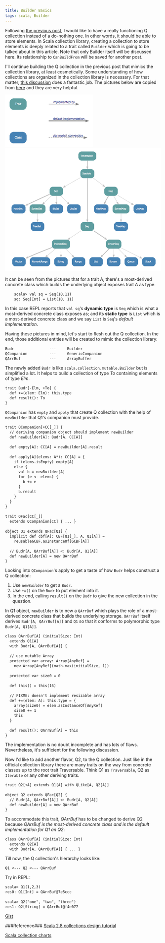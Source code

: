 ```yaml
---
title: Builder Basics
tags: scala, Builder
---
```


Following [the previous post](./2013-05-11-polyglot-canbuildfrom.html),
I would like to have a really functioning Q collection instead of a do-nothing 
one. In other words, it should be able to store elements. 
In Scala collection library, creating a collection to store elements is deeply
related to a trait called `Builder` which is going to be talked about in this 
article. Note that only Builder itself will be discussed here. Its relationship 
to `CanBuildFrom` will be saved for another post.

I'll continue building the Q collection in the previous post that mimics the 
collection library, at least cosmetically. Some understanding
of how collections are organized in the collection library is necessary. For that matter, 
[this discussion](http://stackoverflow.com/questions/1722137/scala-2-8-collections-design-tutorial?lq=1)
does a fantastic job. The pictures below are copied from
[here](https://github.com/sirthias/scala-collections-charts/downloads) and they are very helpful.
 
![legend](../images/collection_legend.png)
![collection.immutable](../images/collection_immutable.png)


It can be seen from the pictures that for a trait A, there's a most-derived 
concrete class which builds the underlying object exposes trait A as type:

        scala> val sq = Seq(10,11)
        sq: Seq[Int] = List(10, 11)

In this case REPL reports that `val sq`'s __dynamic type__ is `Seq` which is what
a most-derived concrete class exposes as; and its __static type__ is `List` which is 
a most-derived concrete class and we say `List` is `Seq`'s _default
implementation_.

Having these pictures in mind, let's start to flesh out the Q collection. 
In the end, those additional entities will be created to mimic the collection library:

    Budr                ---     Builder
    QCompanion          ---     GenericCompanion
    QArrBuf             ---     ArrayBuffer


The newly added `Budr` is like `scala.collection.mutable.Builder` but is simplified 
a lot. It helps to build a collection of type _To_ containing elements of type
_Elm_. 

    trait Budr[-Elm, +To] {
      def +=(elem: Elm): this.type
      def result(): To
    }


`QCompanion` has `empty` and `apply` that create Q collection with
the help of `newBuilder` that Q1's companion must provide.

    trait QCompanion[+CC[_]] {
      // deriving companion object should implement newBuilder
      def newBuilder[A]: Budr[A, CC[A]]

      def empty[A]: CC[A] = newBuilder[A].result

      def apply[A](elems: A*): CC[A] = {
        if (elems.isEmpty) empty[A]
        else {
          val b = newBuilder[A]
          for (e <- elems) {
            b += e
          }
          b.result
        }
      }
    }

    trait QFac[CC[_]]
      extends QCompanion[CC] { ... }

    object Q1 extends QFac[Q1] {
      implicit def cbf[A]: CBF[Q1[_], A, Q1[A]] =
        reusableGCBF.asInstanceOf[GCBF[A]]

      // Budr[A, QArrBuf[A]] <: Budr[A, Q1[A]]
      def newBuilder[A] = new QArrBuf
    }

Looking into `QCompanion`'s apply to get a taste of how `Budr` helps construct
a Q collection:

1. Use `newBuilder` to get a `Budr`. 
2. Use `+=()` on the `Budr` to put element into it.
3. In the end, calling `result()` on the `Budr` to give the new collection in
   the question. 

In Q1 object, `newBuilder` is to new a `QArrBuf` which plays the role of a 
most-derived concrete class that builds the underlying storage. `QArrBuf` 
itself derives `Budr[A, QArrBuf[A]]` and `Q1` so that it conforms to
polymorphic type `Budr[A, Q1[A]]`. 

    class QArrBuf[A] (initialSize: Int)
      extends Q1[A]
      with Budr[A, QArrBuf[A]] {

      // use mutable Array
      protected var array: Array[AnyRef] =
        new Array[AnyRef](math.max(initialSize, 1))

      protected var size0 = 0

      def this() = this(16)

      // FIXME: doesn't implement resizable array
      def +=(elem: A): this.type = {
        array(size0) = elem.asInstanceOf[AnyRef]
        size0 += 1
        this
      }

      def result(): QArrBuf[A] = this
    }

The implementation is no doubt incomplete and has lots of flaws. Nevertheless,
it's sufficient for the following discussion.


Now I'd like to add another flavor, Q2, to the Q collection. Just like in 
the official collection library there are many traits on the way from concrete 
classes up to the root trait Traversable. Think
Q1 as `Traversable`, Q2 as `Iterable` or any other deriving traits.

    trait Q2[+A] extends Q1[A] with QLike[A, Q2[A]]

    object Q2 extends QFac[Q2] {
      // Budr[A, QArrBuf[A]] <: Budr[A, Q2[A]]
      def newBuilder[A] = new QArrBuf
    }

To accommodate this trait, _QArrBuf_ has to be changed to derive Q2 because 
_QArrBuf_ _is the most-derived concrete class and is the default
implementation for Q1 an Q2_:

    class QArrBuf[A] (initialSize: Int)
      extends Q2[A]
      with Budr[A, QArrBuf[A]] { ... }

Till now, the Q collection's hierarchy looks like:

    Q1 <--- Q2 <--- QArrBuf


Try in REPL:

    scala> Q1(1,2,3)
    res0: Q1[Int] = QArrBuf@7e5ccc

    scala> Q2("one", "two", "three")
    res1: Q2[String] = QArrBuf@f4e077

[Gist](https://gist.github.com/cfchou/5713282)


###Reference###
[Scala 2.8 collections design tutorial](http://stackoverflow.com/questions/1722137/scala-2-8-collections-design-tutorial?lq=1)

[Scala collection charts](https://github.com/sirthias/scala-collections-charts/downloads)

